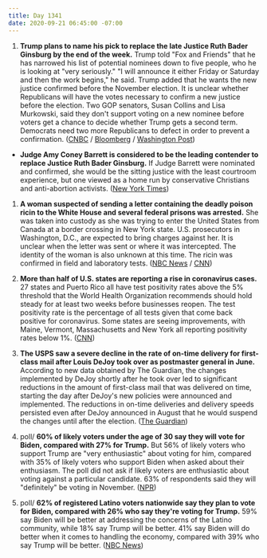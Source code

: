 ```yaml
---
title: Day 1341
date: 2020-09-21 06:45:00 -07:00
---
```


1. **Trump plans to name his pick to replace the late Justice Ruth Bader Ginsburg by the end of the week.** Trump told "Fox and Friends" that he has narrowed his list of potential nominees down to five people, who he is looking at "very seriously." "I will announce it either Friday or Saturday and then the work begins," he said. Trump added that he wants the new justice confirmed before the November election. It is unclear whether Republicans will have the votes necessary to confirm a new justice before the election. Two GOP senators, Susan Collins and Lisa Murkowski, said they don't support voting on a new nominee before voters get a chance to decide whether Trump gets a second term. Democrats need two more Republicans to defect in order to prevent a confirmation. ([CNBC](https://www.cnbc.com/2020/09/21/trump-to-name-supreme-court-nominee-by-saturday-list-down-to-5.html) / [Bloomberg](https://www.bloomberg.com/news/articles/2020-09-21/trump-to-announce-supreme-court-nominee-on-friday-or-saturday) / [Washington Post](https://www.washingtonpost.com/politics/trump-supreme-court-ginsburg-barrett-lagoa/2020/09/20/53aa9472-fb45-11ea-b555-4d71a9254f4b_story.html))

* **Judge Amy Coney Barrett is considered to be the leading contender to replace Justice Ruth Bader Ginsburg.** If Judge Barrett were nominated and confirmed, she would be the sitting justice with the least courtroom experience, but one viewed as a home run by conservative Christians and anti-abortion activists. ([New York Times](https://www.nytimes.com/2020/09/20/us/politics/supreme-court-barrett.html))

1. **A woman suspected of sending a letter containing the deadly poison ricin to the White House and several federal prisons was arrested.** She was taken into custody as she was trying to enter the United States from Canada at a border crossing in New York state. U.S. prosecutors in Washington, D.C., are expected to bring charges against her. It is unclear when the letter was sent or where it was intercepted. The identity of the woman is also unknown at this time. The ricin was confirmed in field and laboratory tests. ([NBC News](https://www.nbcnews.com/politics/white-house/suspect-detained-allegedly-sending-ricin-tainted-letter-white-house-n1240578) / [CNN](https://www.cnn.com/2020/09/20/politics/poison-ricin-addressed-trump-arrest/index.html))

2. **More than half of U.S. states are reporting a rise in coronavirus cases.** 27 states and Puerto Rico all have test positivity rates above the 5% threshold that the World Health Organization recommends should hold steady for at least two weeks before businesses reopen. The test positivity rate is the percentage of all tests given that come back positive for coronavirus. Some states are seeing improvements, with Maine, Vermont, Massachusetts and New York all reporting positivity rates below 1%. ([CNN](https://www.cnn.com/2020/09/21/health/us-coronavirus-monday/index.html))

3. **The USPS saw a severe decline in the rate of on-time delivery for first-class mail after Louis DeJoy took over as postmaster general in June.** According to new data obtained by The Guardian, the changes implemented by DeJoy shortly after he took over led to significant reductions in the amount of first-class mail that was delivered on time, starting the day after DeJoy's new policies were announced and implemented. The reductions in on-time deliveries and delivery speeds persisted even after DeJoy announced in August that he would suspend the changes until after the election. ([The Guardian](https://www.theguardian.com/us-news/2020/sep/21/usps-post-office-mail-slowdowns-louis-dejoy))

4. poll/ **60% of likely voters under the age of 30 say they will vote for Biden, compared with 27% for Trump.** But 56% of likely voters who support Trump are "very enthusiastic" about voting for him, compared with 35% of likely voters who support Biden when asked about their enthusiasm. The poll did not ask if likely voters are enthusiastic about voting against a particular candidate. 63% of respondents said they will "definitely" be voting in November. ([NPR](https://www.npr.org/2020/09/21/914989655/poll-most-young-americans-prefer-biden-but-trump-backers-are-more-enthusiastic))

5. poll/ **62% of registered Latino voters nationwide say they plan to vote for Biden, compared with 26% who say they're voting for Trump.** 59% say Biden will be better at addressing the concerns of the Latino community, while 18% say Trump will be better. 41% say Biden will do better when it comes to handling the economy, compared with 39% who say Trump will be better. ([NBC News](https://www.nbcnews.com/politics/meet-the-press/biden-holds-sizable-lead-over-trump-among-latino-voters-nbc-n1240515))